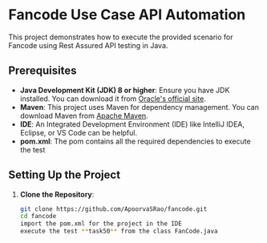 # Fancode Use Case API Automation

This project demonstrates how to execute the provided scenario for Fancode using Rest Assured API testing in Java.

## Prerequisites

- **Java Development Kit (JDK) 8 or higher**: Ensure you have JDK installed. You can download it from [Oracle's official site](https://www.oracle.com/java/technologies/javase-downloads.html).
- **Maven**: This project uses Maven for dependency management. You can download Maven from [Apache Maven](https://maven.apache.org/download.cgi).
- **IDE**: An Integrated Development Environment (IDE) like IntelliJ IDEA, Eclipse, or VS Code can be helpful.
- **pom.xml**: The pom contains all the required dependencies to execute the test

## Setting Up the Project

1. **Clone the Repository**:
   ```sh
   git clone https://github.com/ApoorvaSRao/fancode.git
   cd fancode
   import the pom.xml for the project in the IDE
   execute the test **task50** from the class FanCode.java
